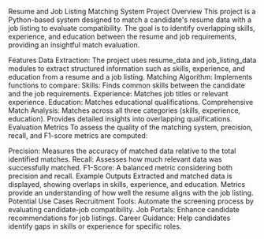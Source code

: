 Resume and Job Listing Matching System
Project Overview
This project is a Python-based system designed to match a candidate's resume data with a job listing to evaluate compatibility. The goal is to identify overlapping skills, experience, and education between the resume and job requirements, providing an insightful match evaluation.

Features
Data Extraction: The project uses resume_data and job_listing_data modules to extract structured information such as skills, experience, and education from a resume and a job listing.
Matching Algorithm: Implements functions to compare:
Skills: Finds common skills between the candidate and the job requirements.
Experience: Matches job titles or relevant experience.
Education: Matches educational qualifications.
Comprehensive Match Analysis:
Matches across all three categories (skills, experience, education).
Provides detailed insights into overlapping qualifications.
Evaluation Metrics
To assess the quality of the matching system, precision, recall, and F1-score metrics are computed:

Precision: Measures the accuracy of matched data relative to the total identified matches.
Recall: Assesses how much relevant data was successfully matched.
F1-Score: A balanced metric considering both precision and recall.
Example Outputs
Extracted and matched data is displayed, showing overlaps in skills, experience, and education.
Metrics provide an understanding of how well the resume aligns with the job listing.
Potential Use Cases
Recruitment Tools: Automate the screening process by evaluating candidate-job compatibility.
Job Portals: Enhance candidate recommendations for job listings.
Career Guidance: Help candidates identify gaps in skills or experience for specific roles.
